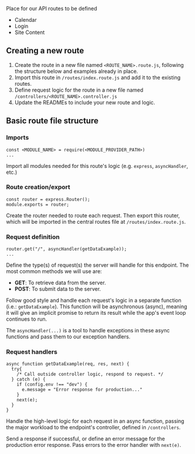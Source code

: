 Place for our API routes to be defined

- Calendar
- Login
- Site Content

## Creating a new route

1. Create the route in a new file named `<ROUTE_NAME>.route.js`, following the structure below and examples already in place.
2. Import this route in `/routes/index.route.js` and add it to the existing routes.
3. Define request logic for the route in a new file named  `/controllers/<ROUTE_NAME>.controller.js`
4. Update the READMEs to include your new route and logic.

## Basic route file structure

### **Imports**

```
const <MODULE_NAME> = require(<MODULE_PROVIDER_PATH>)
...
```
Import all modules needed for this route's logic (e.g. `express`, `asyncHandler`, etc.)

### **Route creation/export**

```
const router = express.Router();
module.exports = router;
```
Create the router needed to route each request. Then export this router, which will be imported in the central routes file at `/routes/index.route.js`.

### **Request definition**

```
router.get("/", asyncHandler(getDataExample));
...
```
Define the type(s) of request(s) the server will handle for this endpoint. The most common methods we will use are: 
- **GET**: To retrieve data from the server.
- **POST**: To submit data to the server.

Follow good style and handle each request's logic in a separate function (i.e.: `getDataExample`). This function will be asynchronous (async), meaning it will give an implicit promise to return its result while the app's event loop continues to run.

The `asyncHandler(...)` is a tool to handle exceptions in these async functions and pass them to our exception handlers.


### **Request handlers**
```
async function getDataExample(req, res, next) {
  try{
    /* Call outside controller logic, respond to request. */
  } catch (e) {
    if (config.env !== "dev") {
      e.message = "Error response for production..."
    }
    next(e);
  }
}
```
Handle the high-level logic for each request in an async function, passing the major workload to the endpoint's controller, defined in `/controllers`.

Send a response if successful, or define an error message for the production error response. Pass errors to the error handler with `next(e)`.